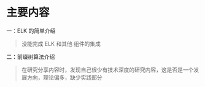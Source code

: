 # 主要内容



一：ELK 的简单介绍

> 没能完成 ELK 和其他 组件的集成

二：前缀树算法介绍





> 在研究分享内容时，发现自己很少有技术深度的研究内容，这是否是一个发展方向，理论偏多，缺少实践部分

